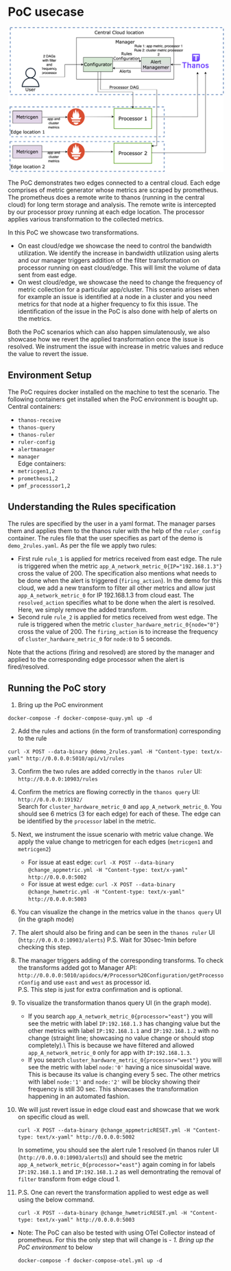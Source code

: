 # PoC usecase
![demofigure](../../../../docs/images/pocv1.svg)

The PoC demonstrates two edges connected to a central cloud. Each edge comprises of metric generator whose metrics are scraped by prometheus. The prometheus does a remote write to thanos (running in the central cloud) for long term storage and analysis. The remote write is intercepted by our processor proxy running at each edge location. The processor applies various transformation to the collected metrics.

In this PoC we showcase two transformations.
- On east cloud/edge we showcase the need to control the bandwidth utilization. We identify the increase in bandwidth utilization using alerts and our manager triggers addition of the filter transformation on processor running on east cloud/edge. This will limit the volume of data sent from east edge. 
- On west cloud/edge, we showcase the need to change the frequency of metric collection for a particular app/cluster. This scenario arises when for example an issue is identified at a node in a cluster and you need metrics for that node at a higher frequency to fix this issue. The identification of the issue in the PoC is also done with help of alerts on the metrics. 

Both the PoC scenarios which can also happen simulatenously, we also showcase how we revert the applied transformation once the issue is resolved. We instrument the issue with increase in metric values and reduce the value to revert the issue. 

## Environment Setup

The PoC requires docker installed on the machine to test the scenario. The following containers get installed when the PoC environment is bought up.\
Central containers:
- `thanos-receive`
- `thanos-query`
- `thanos-ruler`
- `ruler-config`
- `alertmanager`
- `manager`\
Edge containers:
- `metricgen1,2`
- `prometheus1,2`
- `pmf_processsor1,2`

## Understanding the Rules specification

The rules are specified by the user in a yaml format. The manager parses them and applies them to the thanos ruler with the help of the `ruler_config` container. The rules file that the user specifies as part of the demo is `demo_2rules.yaml`. As per the file we apply two rules:
- First rule `rule_1` is applied for metrics received from east edge. The rule is triggered when the metric `app_A_network_metric_0{IP="192.168.1.3"}` cross the value of 200. The specification also mentions what needs to be done when the alert is triggered (`firing_action`). In the demo for this cloud, we add a new transform to filter all other metrics and allow just `app_A_network_metric_0` for IP 192.168.1.3 from cloud east. The `resolved_action` specifies what to be done when the alert is resolved. Here, we simply remove the added transform.
- Second rule `rule_2` is applied for metics received from west edge. The rule is triggered when the metric `cluster_hardware_metric_0{node="0"}` cross the value of 200. The `firing_action` is to increase the frequency of `cluster_hardware_metric_0` for `node:0` to 5 seconds.

Note that the actions (firing and resolved) are stored by the manager and applied to the corresponding edge processor when the alert is fired/resolved.

## Running the PoC story

1. Bring up the PoC environment
``` 
docker-compose -f docker-compose-quay.yml up -d
```
2. Add the rules and actions (in the form of transformation) corresponding to the rule
```
curl -X POST --data-binary @demo_2rules.yaml -H "Content-type: text/x-yaml" http://0.0.0.0:5010/api/v1/rules
```
3. Confirm the two rules are added correctly in the `thanos ruler` UI:
`http://0.0.0.0:10903/rules`
4. Confirm the metrics are flowing correctly in the `thanos query` UI:
`http://0.0.0.0:19192/`\
Search for `cluster_hardware_metric_0` and `app_A_network_metric_0`. You should see 6 metrics (3 for each edge) for each of these. The edge can be identified by the `processor` label in the metric.
5. Next, we instrument the issue scenario with metric value change. We apply the value change to metricgen for each edges (`metricgen1` and `metricgen2`)
    - For issue at east edge: `curl -X POST --data-binary @change_appmetric.yml -H "Content-type: text/x-yaml" http://0.0.0.0:5002`
    - For issue at west edge: `curl -X POST --data-binary @change_hwmetric.yml -H "Content-type: text/x-yaml" http://0.0.0.0:5003`
6. You can visualize the change in the metrics value in the `thanos query` UI (in the graph mode)
7. The alert should also be firing and can be seen in the `thanos ruler` UI (`http://0.0.0.0:10903/alerts`)
   P.S. Wait for 30sec-1min before checking this step. 
8. The manager triggers adding of the corresponding transforms. To check the transforms added got to Manager API: `http://0.0.0.0:5010/apidocs/#/Processor%20Configuration/getProcessorConfig` and use `east` and `west` as processor id.\
   P.S. This step is just for extra confirmation and is optional. 
9. To visualize the transformation thanos query UI (in the graph mode).
    - If you search `app_A_network_metric_0{processor="east"}` you will see the metric with label `IP:192.168.1.3` has changing value but the other metrics with label `IP:192.168.1.1` and `IP:192.168.1.2` with no change (straight line; showcasing no value change or should stop completely).\ This is because we have filtered and allowed `app_A_network_metric_0` only for app with `IP:192.168.1.3`.
    - If you search `cluster_hardware_metric_0{processor="west"}` you will see the metric with label `node:'0'` having a nice sinusoidal wave. This is because its value is changing every 5 sec. The other metrics with label `node:'1'` and `node:'2'` will be blocky showing their frequency is still 30 sec. 
This showcases the transformation happening in an automated fashion.
10. We will just revert issue in edge cloud east and showcase that we work on specific cloud as well.
    ```
    curl -X POST --data-binary @change_appmetricRESET.yml -H "Content-type: text/x-yaml" http://0.0.0.0:5002
    ```
    In sometime, you should see the alert rule 1 resolved (in thanos ruler UI (`http://0.0.0.0:10903/alerts`)) and should see the metric `app_A_network_metric_0{processor="east"}` again coming in for labels `IP:192.168.1.1` and `IP:192.168.1.2` as well demontrating the removal of `filter` transform from edge cloud 1. 

11. P.S. One can revert the transformation applied to west edge as well using the below command.
    ```
    curl -X POST --data-binary @change_hwmetricRESET.yml -H "Content-type: text/x-yaml" http://0.0.0.0:5003
    ```
-   Note: The PoC can also be tested with using OTel Collector instead of prometheus. For this the only step that will change is - <em> 1. Bring up the PoC environment</em> to below
    ``` 
    docker-compose -f docker-compose-otel.yml up -d
    ```

